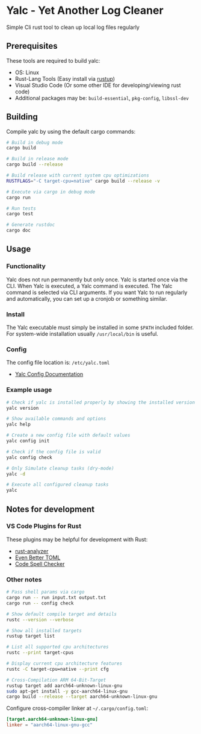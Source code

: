 # Yalc - Yet Another Log Cleaner
Simple Cli rust tool to clean up local log files regularly

## Prerequisites
These tools are required to build yalc:

* OS: Linux
* Rust-Lang Tools (Easy install via [rustup](https://www.rust-lang.org/tools/install))
* Visual Studio Code (Or some other IDE for developing/viewing rust code)
* Additional packages may be: `build-essential`, `pkg-config`, `libssl-dev`

## Building
Compile yalc by using the default cargo commands:
```bash
# Build in debug mode
cargo build

# Build in release mode
cargo build --release

# Build release with current system cpu optimizations
RUSTFLAGS="-C target-cpu=native" cargo build --release -v

# Execute via cargo in debug mode
cargo run

# Run tests
cargo test

# Generate rustdoc
cargo doc
```

## Usage
### Functionality
Yalc does not run permanently but only once. Yalc is started once via the
CLI. When Yalc is executed, a Yalc command is executed. The Yalc command
is selected via CLI arguments. If you want Yalc to run regularly and
automatically, you can set up a cronjob or something similar.

### Install
The Yalc executable must simply be installed in some `$PATH` included folder.
For system-wide installation usually `/usr/local/bin` is useful.

### Config
The config file location is: `/etc/yalc.toml`

* [Yalc Config Documentation](https://github.com/Henrik-Peters/Yalc/wiki/Config)

### Example usage
```bash
# Check if yalc is installed properly by showing the installed version
yalc version

# Show available commands and options
yalc help

# Create a new config file with default values
yalc config init

# Check if the config file is valid
yalc config check

# Only Simulate cleanup tasks (dry-mode)
yalc -d

# Execute all configured cleanup tasks
yalc
```

## Notes for development
### VS Code Plugins for Rust
These plugins may be helpful for development with Rust:

* [rust-analyzer](https://marketplace.visualstudio.com/items?itemName=rust-lang.rust-analyzer)
* [Even Better TOML](https://marketplace.visualstudio.com/items?itemName=tamasfe.even-better-toml)
* [Code Spell Checker](https://marketplace.visualstudio.com/items?itemName=streetsidesoftware.code-spell-checker)

### Other notes
```bash
# Pass shell params via cargo
cargo run -- run input.txt output.txt
cargo run -- config check

# Show default compile target and details
rustc --version --verbose

# Show all installed targets
rustup target list

# List all supported cpu architectures
rustc --print target-cpus

# Display current cpu architecture features
rustc -C target-cpu=native --print cfg

# Cross-Compilation ARM 64-Bit-Target
rustup target add aarch64-unknown-linux-gnu
sudo apt-get install -y gcc-aarch64-linux-gnu
cargo build --release --target aarch64-unknown-linux-gnu
```

Configure cross-compiler linker at `~/.cargo/config.toml`:
```toml
[target.aarch64-unknown-linux-gnu]
linker = "aarch64-linux-gnu-gcc"
```
